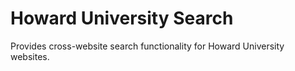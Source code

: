 # Howard University Search
Provides cross-website search functionality for Howard University websites.